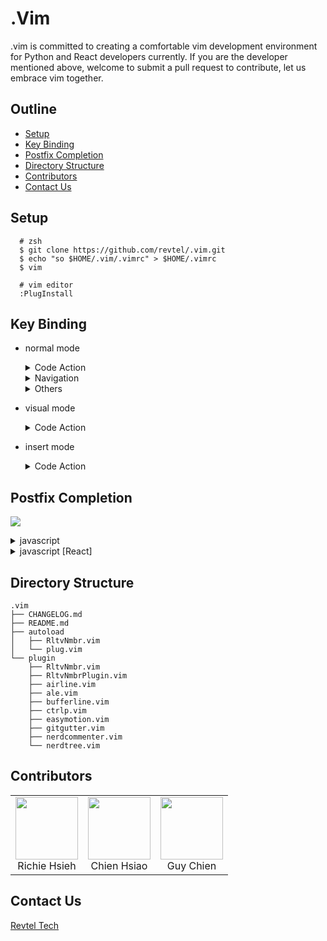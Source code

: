 # .Vim 

.vim is committed to creating a comfortable vim development environment for Python and React developers currently. 
If you are the developer mentioned above, welcome to submit a pull request to contribute, let us embrace vim together.

## Outline

- [Setup](#setup)
- [Key Binding](#key-binding)
- [Postfix Completion](#postfix-completion)
- [Directory Structure](#directory-structure)
- [Contributors](#contributors)
- [Contact Us](#contact-us)

## Setup

```
  # zsh
  $ git clone https://github.com/revtel/.vim.git  
  $ echo "so $HOME/.vim/.vimrc" > $HOME/.vimrc
  $ vim
```

```
  # vim editor 
  :PlugInstall
```

## Key Binding

- normal mode

  <details>
  <summary>Code Action</summary>

  Key | Action
  --- | ---
  `RR` | trigger code action
  `RN` | trigger rename
  `--` | comment the current line the cursor on
  `FF` | format code (include javascript(eslint,prettier) , python(autopep8))

  </details>

  <details>
  <summary>Navigation</summary>

  Key | Action
  --- | ---
  `gd`| go to definition
  `gr`| go find references
  `sn`| go to next error or warning
  `sp`| go to previous error or warning
  `F4`| toggle RltvNmbr
  `ctrl + l`| go next buffer
  `ctrl + k`| go previous buffer
  `ctrl + p`| toggle ctrlP ( like vscode go anywhere )

  </details>

  <details>
  <summary>Others</summary>

  Key | Action
  --- | ---
  `ctrl + o`| toggle nerdtree (like vscode explore)
  `space`| enter easymotion mode

  </details>

- visual mode

  <details>
  <summary>Code Action</summary>

  Key | Action
  --- | ---
  `--`| comment multiple lines what you selected

  </details>

- insert mode

  <details>
  <summary>Code Action</summary>

  Key | Action
  --- | ---
  `ctrl + e`| trigger emmet expand

  </details>

## Postfix Completion

![](https://i.imgur.com/IeMgwg1.gif)


<details>
<summary>javascript</summary>
  
Postfix | Expand Result
--- | ---
`log` | (postfix).log
`const` | const ${1:name} = (postfix)
`let` | let ${1:name} = (postfix)
`await` | await (postfix)
`return` | return (postfix)
`if` | if(postfix){${1:expr}}
`json` | JSON.stringify((postfix),null,2)

</details>


<details>
<summary>javascript [React]</summary>
  
Postfix | Expand Result
--- | ---
`uses` | const [(postfix),(setPostfix)] = useState(${1:init})
`usec` | const ${1:name} = useContext((postfix))
`user` | const (postfix) = useRef(${1:ref})
`usem` | const ${1:name} = useMemo(()=>((postfix)),[${2:dependencies}])

</details>

## Directory Structure

```
.vim
├── CHANGELOG.md
├── README.md
├── autoload
│   ├── RltvNmbr.vim
│   └── plug.vim
└── plugin
    ├── RltvNmbr.vim
    ├── RltvNmbrPlugin.vim
    ├── airline.vim
    ├── ale.vim
    ├── bufferline.vim
    ├── ctrlp.vim
    ├── easymotion.vim
    ├── gitgutter.vim
    ├── nerdcommenter.vim
    └── nerdtree.vim
```

## Contributors

<table>
  <tbody>
    <tr>
      <td align="center">
        <a href="https://github.com/whitedogg13">
          <img src="https://www.revtel.tech/static/27c58c6bb6f59c00bb890c4d2f9a823f/b7b73/Richie.png" width="100px" />
        </a>
        <br/>
        <div>Richie Hsieh</div>
      </td>
      <td align="center">
        <a href="https://github.com/ChienHsiao">
          <img src="https://www.revtel.tech/static/8e76175095cbd317769b5335cf2de64c/b7b73/Chien.png" width="100px" />
        </a>
        <br/>
        <div>Chien Hsiao</div>
      </td>
      <td align="center">
        <a href="https://github.com/guychienll">
          <img src="https://www.revtel.tech/static/c0be7e3b863d6941f4946b68cd181ded/b7b73/Guy.png" width="100px" />
        </a>
        <br/>
        <div>Guy Chien</div>
      </td>
    </tr>
  </tbody>
</table>


## Contact Us

[Revtel Tech](mailto:contact@revtel.tech)
